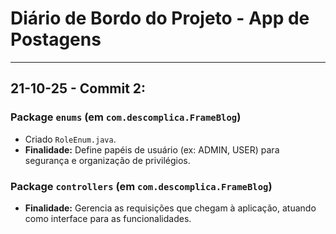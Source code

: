 # Diário de Bordo do Projeto - App de Postagens

---

## 21-10-25 - Commit 2:

### Package `enums` (em `com.descomplica.FrameBlog`)
*   Criado `RoleEnum.java`.
*   **Finalidade:** Define papéis de usuário (ex: ADMIN, USER) para segurança e organização de privilégios.

### Package `controllers` (em `com.descomplica.FrameBlog`)
*   **Finalidade:** Gerencia as requisições que chegam à aplicação, atuando como interface para as funcionalidades.